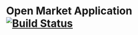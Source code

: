 # Open Market Application [![Build Status](https://travis-ci.org/soyzamudio/open-market.svg?branch=master)](https://travis-ci.org/soyzamudio/open-market)
